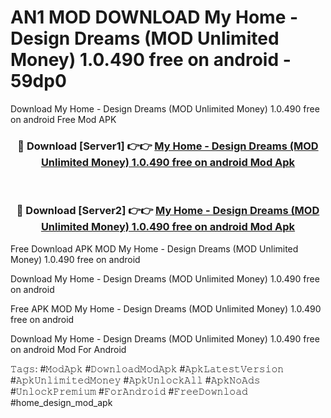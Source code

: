 # AN1 MOD DOWNLOAD My Home - Design Dreams (MOD Unlimited Money) 1.0.490 free on android - 59dp0
Download My Home - Design Dreams (MOD Unlimited Money) 1.0.490 free on android Free Mod APK

<div align="center">
<h3>🔴 Download [Server1] 👉👉 <a href="https://apk-comot.site?title=My_Home_-_Design_Dreams_(MOD_Unlimited_Money)_1.0.490_free_on_android">My Home - Design Dreams (MOD Unlimited Money) 1.0.490 free on android Mod Apk</a></h3><br>

<h3>🔴 Download [Server2] 👉👉 <a href="https://apk-comot.site?title=My_Home_-_Design_Dreams_(MOD_Unlimited_Money)_1.0.490_free_on_android">My Home - Design Dreams (MOD Unlimited Money) 1.0.490 free on android Mod Apk</a></h3>
</div>


Free Download APK MOD My Home - Design Dreams (MOD Unlimited Money) 1.0.490 free on android

Download My Home - Design Dreams (MOD Unlimited Money) 1.0.490 free on android 

Free APK MOD My Home - Design Dreams (MOD Unlimited Money) 1.0.490 free on android 

Download My Home - Design Dreams (MOD Unlimited Money) 1.0.490 free on android Mod For Android

𝚃𝚊𝚐𝚜: #𝙼𝚘𝚍𝙰𝚙𝚔 #𝙳𝚘𝚠𝚗𝚕𝚘𝚊𝚍𝙼𝚘𝚍𝙰𝚙𝚔 #𝙰𝚙𝚔𝙻𝚊𝚝𝚎𝚜𝚝𝚅𝚎𝚛𝚜𝚒𝚘𝚗 #𝙰𝚙𝚔𝚄𝚗𝚕𝚒𝚖𝚒𝚝𝚎𝚍𝙼𝚘𝚗𝚎𝚢 #𝙰𝚙𝚔𝚄𝚗𝚕𝚘𝚌𝚔𝙰𝚕𝚕 #𝙰𝚙𝚔𝙽𝚘𝙰𝚍𝚜 #𝚄𝚗𝚕𝚘𝚌𝚔𝙿𝚛𝚎𝚖𝚒𝚞𝚖 #𝙵𝚘𝚛𝙰𝚗𝚍𝚛𝚘𝚒𝚍 #𝙵𝚛𝚎𝚎𝙳𝚘𝚠𝚗𝚕𝚘𝚊𝚍 #home_design_mod_apk